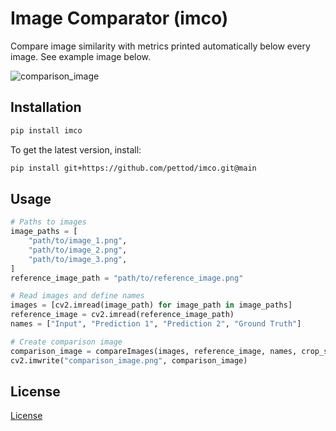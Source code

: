 # Image Comparator (imco)

Compare image similarity with metrics printed automatically below every image. See example image below.

![comparison_image](https://user-images.githubusercontent.com/33998401/120776358-d522e980-c52c-11eb-9f12-70332ea9f42f.png)

## Installation

```bash
pip install imco
```

To get the latest version, install:

```bash
pip install git+https://github.com/pettod/imco.git@main
```

## Usage

```python
# Paths to images
image_paths = [
    "path/to/image_1.png",
    "path/to/image_2.png",
    "path/to/image_3.png",
]
reference_image_path = "path/to/reference_image.png"

# Read images and define names
images = [cv2.imread(image_path) for image_path in image_paths]
reference_image = cv2.imread(reference_image_path)
names = ["Input", "Prediction 1", "Prediction 2", "Ground Truth"]

# Create comparison image
comparison_image = compareImages(images, reference_image, names, crop_size=256)
cv2.imwrite("comparison_image.png", comparison_image)
```


## License

[License](LICENSE)
